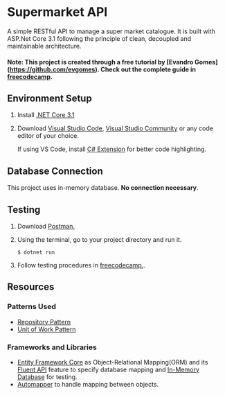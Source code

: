 # Supermarket API

A simple RESTful API to manage a super market catalogue. It is built with ASP.Net Core 3.1 following the principle of clean, decoupled and maintainable architecture.

#### Note: This project is created through a free tutorial by [Evandro Gomes] (https://github.com/evgomes). Check out the complete guide in [freecodecamp](https://www.freecodecamp.org/news/an-awesome-guide-on-how-to-build-restful-apis-with-asp-net-core-87b818123e28/).

## Environment Setup
1. Install [.NET Core 3.1](https://dotnet.microsoft.com/download)
2. Download [Visual Studio Code](https://code.visualstudio.com/), [Visual Studio Community](https://visualstudio.microsoft.com/downloads/) or any code editor of your choice. 
   
   If using VS Code, install [C# Extension](https://code.visualstudio.com/docs/languages/csharp) for better code highlighting.

## Database Connection
This project uses in-memory database. **No connection necessary**.

## Testing
1. Download [Postman.](https://www.postman.com/)
2. Using the terminal, go to your project directory and run it.

   `$ dotnet run`
3. Follow testing procedures in [freecodecamp.](https://www.freecodecamp.org/news/an-awesome-guide-on-how-to-build-restful-apis-with-asp-net-core-87b818123e28/).

## Resources
### Patterns Used
* [Repository Pattern](https://docs.microsoft.com/en-us/dotnet/architecture/microservices/microservice-ddd-cqrs-patterns/infrastructure-persistence-layer-design#the-repository-pattern)
* [Unit of Work Pattern](https://docs.microsoft.com/en-us/aspnet/mvc/overview/older-versions/getting-started-with-ef-5-using-mvc-4/implementing-the-repository-and-unit-of-work-patterns-in-an-asp-net-mvc-application)
### Frameworks and Libraries
* [Entity Framework Core](https://docs.microsoft.com/en-us/ef/core/) as Object-Relational Mapping(ORM) and its [Fluent API](https://www.entityframeworktutorial.net/efcore/fluent-api-in-entity-framework-core.aspx) feature to specify database mapping and [In-Memory Database](https://docs.microsoft.com/en-us/ef/core/miscellaneous/testing/in-memory) for testing.
* [Automapper](https://automapper.org/) to handle mapping between objects.
